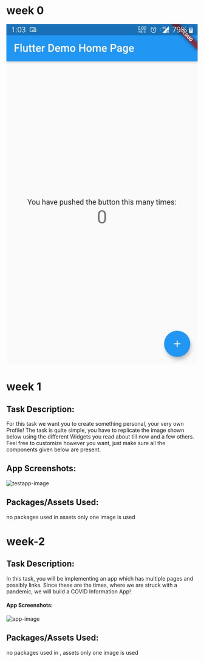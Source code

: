 # week 0

![testapp-image](<https://raw.githubusercontent.com/skully-coder/IECSE-App-Winter-Project-20/yashwanth-paladugu/task%200/testapp%20image.jpeg>)


# week 1
## Task Description:
For this task we want you to create something personal, your very own Profile! The task is quite simple, you have to replicate the image shown below using the different Widgets you read about till now and a few others. Feel free to customize however you want, just make sure all the components given below are present.
## App Screenshots:
![testapp-image](<>)
## Packages/Assets Used:
no packages used in assets only one image is used

# week-2
##  Task Description:
In this task, you will be implementing an app which has multiple pages and possibly links. Since these are the times, where we are struck with a pandemic, we will build a COVID Information App!
#### App Screenshots:
![app-image](<>)
##  Packages/Assets Used:
no packages used in , assets only one image is used